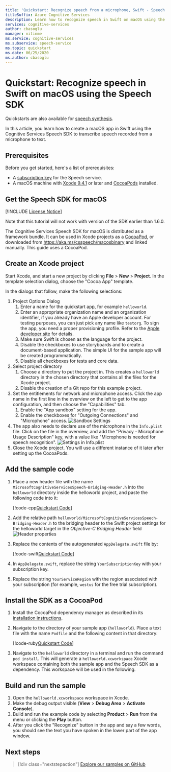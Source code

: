 ```yaml
---
title: 'Quickstart: Recognize speech from a microphone, Swift - Speech service'
titleSuffix: Azure Cognitive Services
description: Learn how to recognize speech in Swift on macOS using the Speech SDK
services: cognitive-services
author: cbasoglu
manager: nitinme
ms.service: cognitive-services
ms.subservice: speech-service
ms.topic: quickstart
ms.date: 06/25/2020
ms.author: cbasoglu
---
```


# Quickstart: Recognize speech in Swift on macOS using the Speech SDK

Quickstarts are also available for [speech synthesis](~/articles/cognitive-services/Speech-Service/quickstarts/text-to-speech-langs/swift-macos.md).

In this article, you learn how to create a macOS app in Swift using the Cognitive Services Speech SDK to transcribe speech recorded from a microphone to text.

## Prerequisites

Before you get started, here's a list of prerequisites:

* A [subscription key](~/articles/cognitive-services/Speech-Service/get-started.md) for the Speech service.
* A macOS machine with [Xcode 9.4.1](https://geo.itunes.apple.com/us/app/xcode/id497799835?mt=12) or later and [CocoaPods](https://cocoapods.org/) installed.

## Get the Speech SDK for macOS

[!INCLUDE [License Notice](~/includes/cognitive-services-speech-service-license-notice.md)]

Note that this tutorial will not work with version of the SDK earlier than 1.6.0.

The Cognitive Services Speech SDK for macOS is distributed as a framework bundle.
It can be used in Xcode projects as a [CocoaPod](https://cocoapods.org/), or downloaded from https://aka.ms/csspeech/macosbinary and linked manually. This guide uses a CocoaPod.

## Create an Xcode project

Start Xcode, and start a new project by clicking **File** > **New** > **Project**.
In the template selection dialog, choose the "Cocoa App" template.

In the dialogs that follow, make the following selections:

1. Project Options Dialog
    1. Enter a name for the quickstart app, for example `helloworld`.
    1. Enter an appropriate organization name and an organization identifier, if you already have an Apple developer account. For testing purposes, you can just pick any name like `testorg`. To sign the app, you need a proper provisioning profile. Refer to the [Apple developer site](https://developer.apple.com/) for details.
    1. Make sure Swift is chosen as the language for the project.
    1. Disable the checkboxes to use storyboards and to create a document-based application. The simple UI for the sample app will be created programmatically.
    1. Disable all checkboxes for tests and core data.
1. Select project directory
    1. Choose a directory to put the project in. This creates a `helloworld` directory in the chosen directory that contains all the files for the Xcode project.
    1. Disable the creation of a Git repo for this example project.
1. Set the entitlements for network and microphone access. Click the app name in the first line in the overview on the left to get to the app configuration, and then choose the "Capabilities" tab.
    1. Enable the "App sandbox" setting for the app.
    1. Enable the checkboxes for "Outgoing Connections" and "Microphone" access.
    ![Sandbox Settings](~/articles/cognitive-services/Speech-Service/media/sdk/qs-swift-macos-sandbox.png)
1. The app also needs to declare use of the microphone in the `Info.plist` file. Click on the file in the overview, and add the "Privacy - Microphone Usage Description" key, with a value like "Microphone is needed for speech recognition".
    ![Settings in Info.plist](~/articles/cognitive-services/Speech-Service/media/sdk/qs-swift-macos-info-plist.png)
1. Close the Xcode project. You will use a different instance of it later after setting up the CocoaPods.

## Add the sample code

1. Place a new header file with the name `MicrosoftCognitiveServicesSpeech-Bridging-Header.h` into the `helloworld` directory inside the helloworld project, and paste the following code into it:

   [!code-cpp[Quickstart Code](~/samples-cognitive-services-speech-sdk/quickstart/swift/macos/from-microphone/helloworld/helloworld/MicrosoftCognitiveServicesSpeech-Bridging-Header.h#code)]
1. Add the relative path `helloworld/MicrosoftCognitiveServicesSpeech-Bridging-Header.h` to the bridging header to the Swift project settings for the helloworld target in the *Objective-C Bridging Header* field
   ![Header properties](~/articles/cognitive-services/Speech-Service/media/sdk/qs-swift-macos-bridging-header.png)
1. Replace the contents of the autogenerated `AppDelegate.swift` file by:

   [!code-swift[Quickstart Code](~/samples-cognitive-services-speech-sdk/quickstart/swift/macos/from-microphone/helloworld/helloworld/AppDelegate.swift#code)]
1. In `AppDelegate.swift`, replace the string `YourSubscriptionKey` with your subscription key.
1. Replace the string `YourServiceRegion` with the region associated with your subscription (for example, `westus` for the free trial subscription).

## Install the SDK as a CocoaPod

1. Install the CocoaPod dependency manager as described in its [installation instructions](https://guides.cocoapods.org/using/getting-started.html).
1. Navigate to the directory of your sample app (`helloworld`). Place a text file with the name `Podfile` and the following content in that directory:

   [!code-ruby[Quickstart Code](~/samples-cognitive-services-speech-sdk/quickstart/swift/macos/from-microphone/helloworld/Podfile)]
1. Navigate to the `helloworld` directory in a terminal and run the command `pod install`. This will generate a `helloworld.xcworkspace` Xcode workspace containing both the sample app and the Speech SDK as a dependency. This workspace will be used in the following.

## Build and run the sample

1. Open the `helloworld.xcworkspace` workspace in Xcode.
1. Make the debug output visible (**View** > **Debug Area** > **Activate Console**).
1. Build and run the example code by selecting **Product** > **Run** from the menu or clicking the **Play** button.
1. After you click the "Recognize" button in the app and say a few words, you should see the text you have spoken in the lower part of the app window.

## Next steps

> [!div class="nextstepaction"]
> [Explore our samples on GitHub](https://aka.ms/csspeech/samples)

